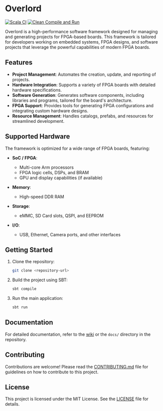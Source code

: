 # Overlord

[![Scala CI](https://github.com/username/overlord/actions/workflows/scala.yml/badge.svg)](https://github.com/username/overlord/actions/workflows/scala.yml)
[![Clean Compile and Run](https://github.com/username/overlord/actions/workflows/compile-and-run.yml/badge.svg)](https://github.com/username/overlord/actions/workflows/compile-and-run.yml)

Overlord is a high-performance software framework designed for managing and generating projects for FPGA-based boards. This framework is tailored for developers working on embedded systems, FPGA designs, and software projects that leverage the powerful capabilities of modern FPGA boards.

## Features

- **Project Management**: Automates the creation, update, and reporting of projects.
- **Hardware Integration**: Supports a variety of FPGA boards with detailed hardware specifications.
- **Software Generation**: Generates software components, including libraries and programs, tailored for the board's architecture.
- **FPGA Support**: Provides tools for generating FPGA configurations and integrating custom hardware designs.
- **Resource Management**: Handles catalogs, prefabs, and resources for streamlined development.

## Supported Hardware

The framework is optimized for a wide range of FPGA boards, featuring:

- **SoC / FPGA**:
  - Multi-core Arm processors
  - FPGA logic cells, DSPs, and BRAM
  - GPU and display capabilities (if available)

- **Memory**:
  - High-speed DDR RAM

- **Storage**:
  - eMMC, SD Card slots, QSPI, and EEPROM

- **I/O**:
  - USB, Ethernet, Camera ports, and other interfaces

## Getting Started

1. Clone the repository:
   ```bash
   git clone <repository-url>
   ```

2. Build the project using SBT:
   ```bash
   sbt compile
   ```

3. Run the main application:
   ```bash
   sbt run
   ```

## Documentation

For detailed documentation, refer to the [wiki](<wiki-url>) or the `docs/` directory in the repository.

## Contributing

Contributions are welcome! Please read the [CONTRIBUTING.md](<contributing-url>) file for guidelines on how to contribute to this project.

## License

This project is licensed under the MIT License. See the [LICENSE](LICENSE) file for details.

